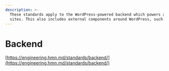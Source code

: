 ```yaml
---
description: >-
  These standards apply to the WordPress-powered backend which powers all of our
  sites. This also includes external components around WordPress, such as CDNs.
---
```


# Backend

[https://engineering.hmn.md/standards/backend/](https://engineering.hmn.md/standards/backend/)

